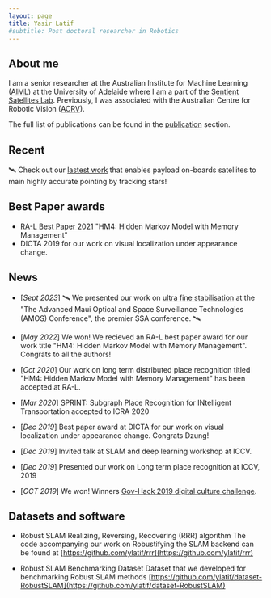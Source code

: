 ```yaml
---
layout: page
title: Yasir Latif
#subtitle: Post doctoral researcher in Robotics
---
```


## About me

I am a senior researcher at the Australian Institute for Machine Learning ([AIML](https://www.adelaide.edu.au/aiml/)) at the University of Adelaide where I am a part of the [Sentient Satellites Lab](https://cs.adelaide.edu.au/~ssl/). Previously, I was associated with the Australian Centre for Robotic Vision ([ACRV](https://roboticvision.org/)).

The full list of publications can be found in the [publication](/publications) section.

## Recent

🛰 Check out our [lastest work](/ultrafinestabilisation/) that enables payload on-boards satellites to main highly accurate pointing by tracking stars!

## Best Paper awards

- [RA-L Best Paper 2021](https://www.ieee-ras.org/awards-recognition/publications-awards/70-awards-recognition/publication-awards/722-ieee-robotics-and-automation-letters-best-paper-award) "HM4: Hidden Markov Model with Memory Management"
- DICTA 2019 for our work on visual localization under appearance change.

## News

- [*Sept 2023*] 🛰 We presented our work on [ultra fine stabilisation](/ultrafinestabilisation/) at the "The Advanced Maui Optical and Space Surveillance Technologies (AMOS) Conference", the premier SSA conference. 🛰
- [*May 2022*] We won! We recieved an RA-L best paper award for our work title "HM4: Hidden Markov Model with Memory Management". Congrats to all the authors!

- [*Oct 2020*] Our work on long term distributed place recognition titled "HM4: Hidden Markov Model with Memory Management" has been accepted at RA-L.
- [*Mar 2020*] SPRINT: Subgraph Place Recognition for INtelligent Transportation accepted to ICRA 2020
- [*Dec 2019*] Best paper award at DICTA for our work on visual localization under appearance change. Congrats Dzung!
- [*Dec 2019*] Invited talk at SLAM and deep learning workshop at ICCV.
- [*Dec 2019*] Presented our work on Long term place recognition at ICCV, 2019
- [*OCT 2019*] We won! Winners [Gov-Hack 2019 digital culture challenge](https://www.adelaide.edu.au/aiml/news/list/2019/10/21/team-artificially-intelligent-win-at-govhack-2019).

## Datasets and software

- Robust SLAM Realizing, Reversing, Recovering (RRR) algorithm
  The code accompanying our work on Robustifying the SLAM backend can be found at
  [https://github.com/ylatif/rrr](https://github.com/ylatif/rrr)

- Robust SLAM Benchmarking Dataset
  Dataset that we developed for benchmarking Robust SLAM methods
  [https://github.com/ylatif/dataset-RobustSLAM](https://github.com/ylatif/dataset-RobustSLAM)
